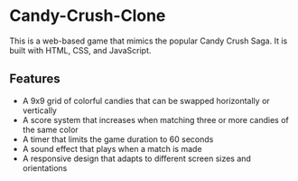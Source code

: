 # Candy-Crush-Clone


This is a web-based game that mimics the popular Candy Crush Saga. It is built with HTML, CSS, and JavaScript.

## Features

- A 9x9 grid of colorful candies that can be swapped horizontally or vertically
- A score system that increases when matching three or more candies of the same color
- A timer that limits the game duration to 60 seconds
- A sound effect that plays when a match is made
- A responsive design that adapts to different screen sizes and orientations
